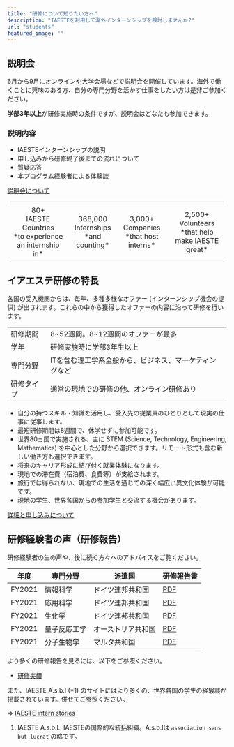 ```yaml
---
title: "研修について知りたい方へ"
description: "IAESTEを利用して海外インターンシップを検討しませんか?"
url: "students"
featured_image: ""
---
```


## 説明会

6月から9月にオンラインや大学会場などで説明会を開催しています。海外で働くことに興味のある方、自分の専門分野を活かす仕事をしたい方は是非ご参加ください。

**学部3年以上**が研修実施時の条件ですが、説明会はどなたも参加できます。

### 説明内容

- IAESTEインターンシップの説明
- 申し込みから研修終了後までの流れについて
- 質疑応答
- 本プログラム経験者による体験談

[説明会について](/internship/information-session)

<div align="center">
<table>
  <tr>
    <td style="text-align: center;"><img src="/images/countries.png" alt=""></td>
    <td style="text-align: center;"><img src="/images/internship.png" alt=""></td>
    <td style="text-align: center;"><img src="/images/companies.png" alt=""></td>
    <td style="text-align: center;"><img src="/images/volunteers.png" alt=""></td>
  </tr>
  <tr>
    <td style="text-align: center;">80+ <br> IAESTE Countries <br> *to experience an internship in*</td>
    <td style="text-align: center;">368,000 <br> Internships <br> *and counting*</td>
    <td style="text-align: center;">3,000+ <br> Companies <br> *that host interns*</td>
    <td style="text-align: center;">2,500+ <br> Volunteers <br> *that help make IAESTE great*</td>
  </tr>
</table>
</div>

## イアエステ研修の特長

各国の受入機関からは、毎年、多種多様なオファー (インターンシップ機会の提供) が出されます。これらの中から獲得したオファーの内容に沿って研修を行います。

<div align="center">
<table>
  <tr>
    <td>研修期間</td>
    <td>8~52週間。8~12週間のオファーが最多</td>
  </tr>
  <tr>
    <td>学年</td>
    <td>研修実施時に学部3年生以上</td>
  </tr>
  <tr>
    <td>専門分野</td>
    <td>ITを含む理工学系全般から、ビジネス、マーケティングなど</td>
  </tr>
  <tr>
    <td>研修タイプ</td>
    <td>通常の現地での研修の他、オンライン研修あり</td>
  </tr>
</table>
</div>

- 自分の持つスキル・知識を活用し、受入先の従業員のひとりとして現実の仕事に従事します。
- 最短研修期間は8週間で、休学せずに参加可能です。
- 世界80ヵ国で実施される、主に STEM (Science, Technology, Engineering, Mathematics) を中心とした分野から選択できます。リモート形式も含む新しい働き方も選択できます。
- 将来のキャリア形成に結び付く就業体験になります。
- 現地での滞在費（宿泊費、食費等）が支給されます。
- 旅行では得られない、現地での生活を通じての深く幅広い異文化体験が可能です。
- 現地の学生、世界各国からの参加学生と交流する機会があります。

[詳細と申し込みについて](/internship/how-it-works)

## 研修経験者の声（研修報告）

研修経験者の生の声や、後に続く方々へのアドバイスをご覧ください。

<div align="center">

| 年度   | 専門分野      | 派遣国           | 研修報告書 |
| ------ | ----------- | --------------- | -------- |
| FY2021 | 情報科学     | ドイツ連邦共和国    | [PDF](/files/internship/reports/training-report-fy2021-de-kaku.pdf) |
| FY2021 | 応用科学     | ドイツ連邦共和国    | [PDF](/files/internship/reports/training-report-fy2021-de-nishihara.pdf) |
| FY2021 | 生化学       | ドイツ連邦共和国   | [PDF](/files/internship/reports/training-report-fy2021-de-anonymous.pdf) |
| FY2021 | 量子反応工学  | オーストリア共和国  | [PDF](/files/internship/reports/training-report-fy2021-at-anonymous.pdf) |
| FY2021 | 分子生物学    | マルタ共和国      | [PDF](/files/internship/reports/training-report-fy2021-mt-anonymous.pdf) |

</div>

より多くの研修報告を見るには、以下をご参照ください。

- [研修実績](/internship/reports)

また、IAESTE A.s.b.l (*1) のサイトにはより多くの、世界各国の学生の経験談が掲載されています。併せてご参照ください。

⇒ [IAESTE intern stories](https://iaeste.org/student-testimonials)

1. IAESTE A.s.b.l.: IAESTEの国際的な統括組織。A.s.b.lは `associacion sans but lucrat` の略です。
